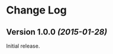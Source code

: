 Change Log
===============================================================================
Version 1.0.0 *(2015-01-28)*
----------------------------
Initial release.
